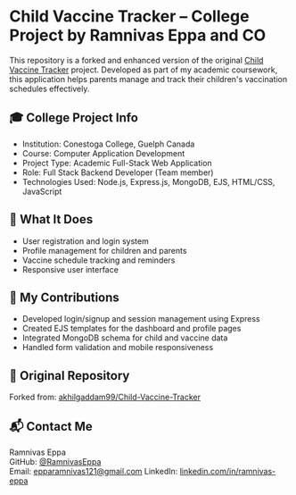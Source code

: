 # Child Vaccine Tracker – College Project by Ramnivas Eppa and CO

This repository is a forked and enhanced version of the original [Child Vaccine Tracker](https://github.com/akhilgaddam99/Child-Vaccine-Tracker) project. Developed as part of my academic coursework, this application helps parents manage and track their children's vaccination schedules effectively.

## 🎓 College Project Info
- Institution: Conestoga College, Guelph Canada
- Course: Computer Application Development
- Project Type: Academic Full-Stack Web Application
- Role: Full Stack Backend Developer (Team member)
- Technologies Used: Node.js, Express.js, MongoDB, EJS, HTML/CSS, JavaScript

## 🧠 What It Does
- User registration and login system
- Profile management for children and parents
- Vaccine schedule tracking and reminders
- Responsive user interface

## 💼 My Contributions
- Developed login/signup and session management using Express
- Created EJS templates for the dashboard and profile pages
- Integrated MongoDB schema for child and vaccine data
- Handled form validation and mobile responsiveness

## 📁 Original Repository 
Forked from: [akhilgaddam99/Child-Vaccine-Tracker](https://github.com/akhilgaddam99/Child-Vaccine-Tracker)

## 📬 Contact Me
Ramnivas Eppa  
GitHub: [@RamnivasEppa](https://github.com/RamnivasEppa)  
Email: epparamnivas121@gmail.com 
LinkedIn: [linkedin.com/in/ramnivas-eppa](https://www.linkedin.com/in/ramnivaseppa/)
